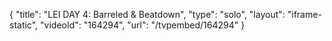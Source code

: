 {
    "title": "LEI DAY 4: Barreled &amp; Beatdown",
    "type": "solo",
    "layout": "iframe-static",
    "videoId": "164294",
    "url": "\/tvpembed\/164294"
}